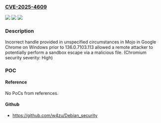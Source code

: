 ### [CVE-2025-4609](https://cve.mitre.org/cgi-bin/cvename.cgi?name=CVE-2025-4609)
![](https://img.shields.io/static/v1?label=Product&message=Chrome&color=blue)
![](https://img.shields.io/static/v1?label=Version&message=136.0.7103.113%20&color=brightgreen)
![](https://img.shields.io/static/v1?label=Vulnerability&message=Incorrect%20handle%20provided%20in%20unspecified%20circumstances&color=brightgreen)

### Description

Incorrect handle provided in unspecified circumstances in Mojo in Google Chrome on Windows prior to 136.0.7103.113 allowed a remote attacker to potentially perform a sandbox escape via a malicious file. (Chromium security severity: High)

### POC

#### Reference
No PoCs from references.

#### Github
- https://github.com/w4zu/Debian_security


